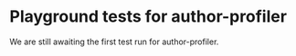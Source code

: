 # Playground tests for author-profiler
We are still awaiting the first test run for author-profiler.
